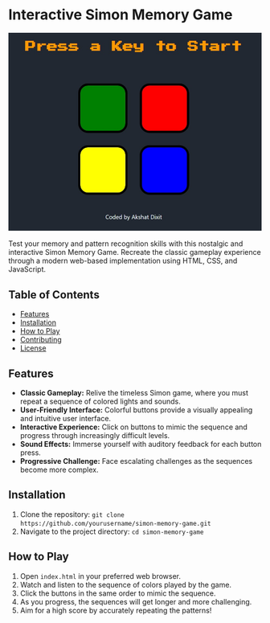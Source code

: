 # Interactive Simon Memory Game

![screenshot](assets/demo.jpg)

Test your memory and pattern recognition skills with this nostalgic and interactive Simon Memory Game. Recreate the classic gameplay experience through a modern web-based implementation using HTML, CSS, and JavaScript.

## Table of Contents

- [Features](#features)
- [Installation](#installation)
- [How to Play](#how-to-play)
- [Contributing](#contributing)
- [License](#license)

## Features

- **Classic Gameplay:** Relive the timeless Simon game, where you must repeat a sequence of colored lights and sounds.
- **User-Friendly Interface:** Colorful buttons provide a visually appealing and intuitive user interface.
- **Interactive Experience:** Click on buttons to mimic the sequence and progress through increasingly difficult levels.
- **Sound Effects:** Immerse yourself with auditory feedback for each button press.
- **Progressive Challenge:** Face escalating challenges as the sequences become more complex.

## Installation

1. Clone the repository: `git clone https://github.com/yourusername/simon-memory-game.git`
2. Navigate to the project directory: `cd simon-memory-game`

## How to Play

1. Open `index.html` in your preferred web browser.
2. Watch and listen to the sequence of colors played by the game.
3. Click the buttons in the same order to mimic the sequence.
4. As you progress, the sequences will get longer and more challenging.
5. Aim for a high score by accurately repeating the patterns!
